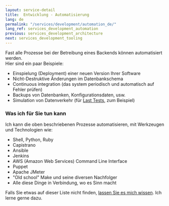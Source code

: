 ```yaml
---
layout: service-detail
title:  Entwicklung - Automatisierung
lang: de
permalink: "/services/development/automation_de/"
lang_ref: services_development_automation
previous: services_development_architecture
next: services_development_tooling
---
```

Fast alle Prozesse bei der Betreibung eines Backends können automatisiert werden.  
Hier sind ein paar Beispiele:
- Einspielung (Deployment) einer neuen Version Ihrer Software
- Nicht-Destruktive Änderungen im Datenbankschema
- Continuous integration (das system periodisch und automatisch auf Fehler prüfen)
- Backups von Datenbanken, Konfigurationsdaten, usw.
- Simulation von Datenverkehr (für [Last Tests](/services/devops/load_testing_de), zum Beispiel)

### Was ich für Sie tun kann
Ich kann die oben beschriebenen Prozesse automatisieren, mit Werkzeugen und Technologien wie:
- Shell, Python, Ruby
- Capistrano
- Ansible
- Jenkins
- AWS (Amazon Web Services) Command Line Interface
- Puppet
- Apache JMeter
- "Old school" Make und seine diversen Nachfolger
- Alle diese Dinge in Verbindung, wo es Sinn macht

Falls Sie etwas auf dieser Liste nicht finden, [lassen Sie es mich wissen](/contact_de). Ich lerne gerne dazu.
